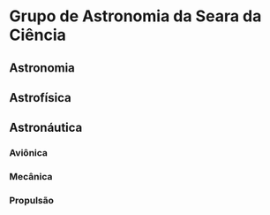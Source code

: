 # Grupo de Astronomia da Seara da Ciência

## Astronomia


## Astrofísica


## Astronáutica

### Aviônica
### Mecânica
### Propulsão
